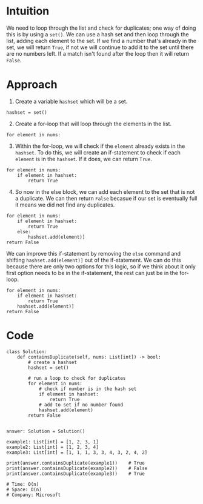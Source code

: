 # Intuition
We need to loop through the list and check for duplicates; one way of doing this is by using a `set()`.  We can use a hash set and then loop through the list, adding each element to the set. If we find a number that's already in the set, we will return `True`, if not we will continue to add it to the set until there are no numbers left. If a match isn't found after the loop then it  will return `False`.

# Approach
1. Create a variable `hashset` which will be a set.
```
hashset = set()
```
2. Create a for-loop that will loop through the elements in the list.
```
for element in nums:
```
3. Within the for-loop, we will check if the `element` already exists in the `hashset`. To do this, we will create an if-statement to check if each `element` is in the `hashset`. If it does, we can return `True`.
```
for element in nums:
    if element in hashset:
        return True
```
4. So now in the else block, we can add each element to the set that is not a duplicate. We can then return `False` becasue if our set is eventually full it means we did not find any duplicates.
```
for element in nums:
    if element in hashset:
        return True
    else:
        hashset.add(element)]
return False
``` 
We can improve this if-statement by removing the `else` command and shifting `hashset.add(element)]` out of the if-statement. We can do this because there are only two options for this logic, so if we think about it only first option needs to be in the if-statement, the rest can just be in the for-loop.
```
for element in nums:
    if element in hashset:
        return True
    hashset.add(element)]
return False
```

# Code

```
class Solution:
    def containsDuplicate(self, nums: List[int]) -> bool:
        # create a hashset
        hashset = set()

        # run a loop to check for duplicates
        for element in nums:
            # check if number is in the hash set
            if element in hashset:
                return True
            # add to set if no number found
            hashset.add(element)
        return False


answer: Solution = Solution()

example1: List[int] = [1, 2, 3, 1]
example2: List[int] = [1, 2, 3, 4]
example3: List[int] = [1, 1, 1, 3, 3, 4, 3, 2, 4, 2]

print(answer.containsDuplicate(example1))    # True
print(answer.containsDuplicate(example2))    # False
print(answer.containsDuplicate(example3))    # True

# Time: O(n)
# Space: O(n)
# Company: Microsoft
```